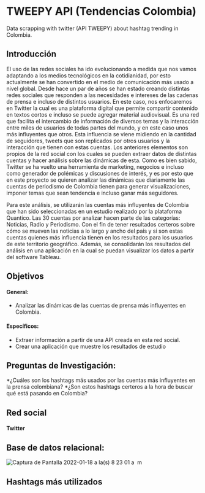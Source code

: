 # TWEEPY API (Tendencias Colombia) 
Data scrapping with twitter (API TWEEPY) about hashtag trending in Colombia.<br>

## Introducción 
El uso de las redes sociales ha ido evolucionando a medida que nos vamos adaptando a los medios tecnológicos en la cotidianidad, por esto actualmente se han convertido en el medio de comunicación más usado a nivel global. Desde hace un par de años se han estado creando distintas redes sociales que responden a las necesidades e intereses de las cadenas de prensa e incluso de distintos usuarios. En este caso, nos enfocaremos en Twitter la cual es una plataforma digital que permite compartir contenido en textos cortos e incluso se puede agregar material audiovisual. Es una red que facilita el intercambio de información de diversos temas y la interacción entre miles de usuarios de todas partes del mundo, y en este caso unos más influyentes que otros. Esta influencia se viene midiendo en la cantidad de seguidores, tweets que son replicados por otros usuarios y la interacción que tienen con estas cuentas. Los anteriores elementos son propios de la red social con los cuales se pueden extraer datos de distintas cuentas y hacer análisis sobre las dinámicas de esta. Como es bien sabido, Twitter se ha vuelto una herramienta de marketing, negocios e incluso como generador de polémicas y discusiones de interés, y es por esto que en este proyecto se quieren analizar las dinámicas que diariamente las cuentas de periodismo de Colombia tienen para generar visualizaciones, imponer temas que sean tendencia e incluso ganar más seguidores.

Para este análisis, se utilizarán las cuentas más influyentes de Colombia que han sido seleccionadas en un estudio realizado por la plataforma Quantico. Las 30 cuentas por analizar hacen parte de las categorías: Noticias, Radio y Periodismo. Con el fin de tener resultados certeros sobre cómo se mueven las noticias a lo largo y ancho del país y si son estas cuentas quienes más influencia tienen en los resultados para los usuarios de este territorio geográfico. Además, se consolidarán los resultados del análisis en una aplicación en la cual se puedan visualizar los datos a partir del software Tableau.

## Objetivos
#### General:
* Analizar las dinámicas de las cuentas de prensa más influyentes en Colombia.
#### Específicos:
* Extraer información a partir de una API creada en esta red social.
* Crear una aplicación que muestre los resultados de estudio

## Preguntas de Investigación:
*¿Cuáles son los hashtags más usados por las cuentas más influyentes en la prensa colombiana?
*¿Son estos hashtags certeros a la hora de buscar qué está pasando en Colombia?

## Red social
#### Twitter

## Base de datos relacional: 
![Captura de Pantalla 2022-01-18 a la(s) 8 23 01 a  m](https://user-images.githubusercontent.com/82527167/149945426-b6833eb9-6b5c-4045-b65c-6fbee1b06ffa.png)

## Hashtags más utilizados
